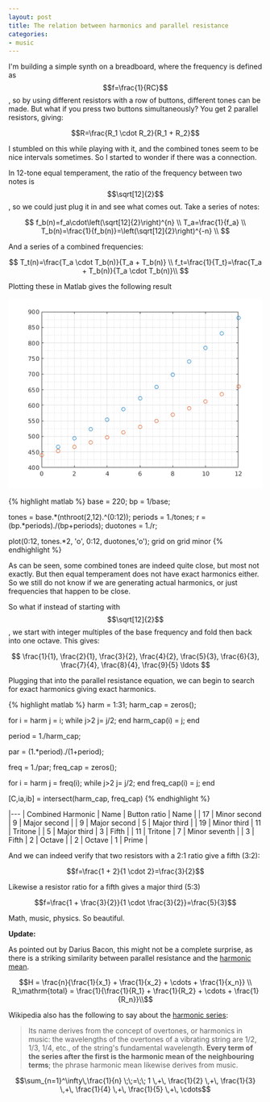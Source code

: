 ```yaml
---
layout: post
title: The relation between harmonics and parallel resistance
categories:
- music
---
```


I'm building a simple synth on a breadboard, where the frequency is defined as $$f=\frac{1}{RC}$$, so by using different resistors with a row of buttons, different tones can be made. But what if you press two buttons simultaneously? You get 2 parallel resistors, giving:

$$R=\frac{R_1 \cdot R_2}{R_1 + R_2}$$

I stumbled on this while playing with it, and the combined tones seem to be nice intervals sometimes. So I started to wonder if there was a connection.

In 12-tone equal temperament, the ratio of the frequency between two notes is $$\sqrt[12]{2}$$, so we could just plug it in and see what comes out. Take a series of notes:

$$
f_b(n)=f_a\cdot\left(\sqrt[12]{2}\right)^{n} \\
T_a=\frac{1}{f_a} \\
T_b(n)=\frac{1}{f_b(n)}=\left(\sqrt[12]{2}\right)^{-n} \\
$$

And a series of a combined frequencies:

$$
T_t(n)=\frac{T_a \cdot T_b(n)}{T_a + T_b(n)} \\
f_t=\frac{1}{T_t}=\frac{T_a + T_b(n)}{T_a \cdot T_b(n)}\\
$$

Plotting these in Matlab gives the following result

![12et plot](/images/12et.png)

{% highlight matlab %}
base = 220;
bp = 1/base;

tones = base.*(nthroot(2,12).^(0:12));
periods = 1./tones;
r = (bp.*periods)./(bp+periods);
duotones = 1./r;


plot(0:12, tones.*2, 'o', 0:12, duotones,'o');
grid on
grid minor
{% endhighlight %}

As can be seen, some combined tones are indeed quite close, but most not exactly. But then equal temperament does not have exact harmonics either. So we still do not know if we are generating actual harmonics, or just frequencies that happen to be close.

So what if instead of starting with $$\sqrt[12]{2}$$, we start with integer multiples of the base frequency and fold then back into one octave. This gives:

$$ \frac{1}{1}, \frac{2}{1}, \frac{3}{2}, \frac{4}{2}, \frac{5}{3}, \frac{6}{3}, \frac{7}{4}, \frac{8}{4}, \frac{9}{5} \ldots $$

Plugging that into the parallel resistance equation, we can begin to search for exact harmonics giving exact harmonics.

{% highlight matlab %}
harm = 1:31;
harm_cap = zeros();

for i = harm
  j = i;
  while j>2
      j= j/2;
  end
  harm_cap(i) = j;
end

period = 1./harm_cap;

par = (1.*period)./(1+period);

freq = 1./par;
freq_cap = zeros();

for i = harm
  j = freq(i);
  while j>2
      j= j/2;
  end
  freq_cap(i) = j;
end

[C,ia,ib] = intersect(harm_cap, freq_cap)
{% endhighlight %}

|---
| Combined Harmonic | Name | Button ratio | Name |
|    17 | Minor second |    9 | Major second |
|     9 | Major second |    5 | Major third |
|    19 | Minor third  |   11 | Tritone |
|     5 | Major third  |    3 | Fifth |
|    11 | Tritone      |    7 | Minor seventh |
|     3 | Fifth        |    2 | Octave |
|     2 | Octave       |    1 | Prime |

And we can indeed verify that two resistors with a 2:1 ratio give a fifth (3:2):

$$f=\frac{1 + 2}{1 \cdot 2}=\frac{3}{2}$$

Likewise a resistor ratio for a fifth gives a major third (5:3)

$$f=\frac{1 + \frac{3}{2}}{1 \cdot \frac{3}{2}}=\frac{5}{3}$$

Math, music, physics. So beautiful.

**Update:**

As pointed out by Darius Bacon, this might not be a complete surprise, as there is a striking similarity between parallel resistance and the [harmonic mean](https://en.wikipedia.org/wiki/Harmonic_mean).

$$H = \frac{n}{\frac{1}{x_1} + \frac{1}{x_2} + \cdots + \frac{1}{x_n}} \\
R_\mathrm{total} = \frac{1}{\frac{1}{R_1} + \frac{1}{R_2} + \cdots + \frac{1}{R_n}}\\$$

Wikipedia also has the following to say about the [harmonic series](https://en.wikipedia.org/wiki/Harmonic_series_(mathematics)):

> Its name derives from the concept of overtones, or harmonics in music: the wavelengths of the overtones of a vibrating string are 1/2, 1/3, 1/4, etc., of the string's fundamental wavelength. **Every term of the series after the first is the harmonic mean of the neighbouring terms**; the phrase harmonic mean likewise derives from music.

$$\sum_{n=1}^\infty\,\frac{1}{n} \;\;=\;\; 1 \,+\, \frac{1}{2} \,+\, \frac{1}{3} \,+\, \frac{1}{4} \,+\, \frac{1}{5} \,+\, \cdots$$

